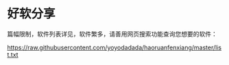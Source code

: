 # 好软分享

篇幅限制，软件列表详见，软件繁多，请善用网页搜索功能查询您想要的软件：

https://raw.githubusercontent.com/yoyodadada/haoruanfenxiang/master/list.txt

